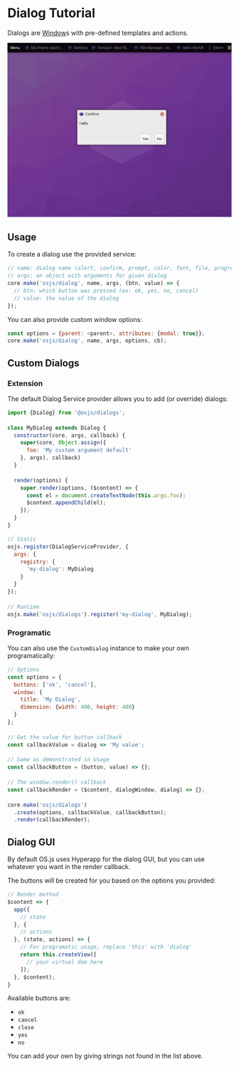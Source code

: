# Dialog Tutorial

Dialogs are [Window](../window/README.md)s with pre-defined templates and actions.

![Example](example.png)

## Usage

To create a dialog use the provided service:

```javascript
// name: dialog name (alert, confirm, prompt, color, font, file, progress)
// args: an object with arguments for given dialog
core.make('osjs/dialog', name, args, (btn, value) => {
  // btn: which button was pressed (ex: ok, yes, no, cancel)
  // value: the value of the dialog
});
```

You can also provide custom window options:

```javascript
const options = {parent: <parent>, attributes: {modal: true}};
core.make('osjs/dialog', name, args, options, cb);
```

## Custom Dialogs

### Extension

The default Dialog Service provider allows you to add (or override) dialogs:

```javascript
import {Dialog} from '@osjs/dialogs';

class MyDialog extends Dialog {
  constructor(core, args, callback) {
    super(core, Object.assign({
      foo: 'My custom argument default'
    }, args), callback)
  }

  render(options) {
    super.render(options, ($content) => {
      const el = document.createTextNode(this.args.foo);
      $content.appendChild(el);
    });
  }
}
```

```javascript
// Static
osjs.register(DialogServiceProvider, {
  args: {
    registry: {
      'my-dialog': MyDialog
    }
  }
});

// Runtime
osjs.make('osjs/dialogs').register('my-dialog', MyDialog);
```

### Programatic

You can also use the `CustomDialog` instance to make your own programatically:

```javascript
// Options
const options = {
  buttons: ['ok', 'cancel'],
  window: {
    title: 'My Dialog',
    dimension: {width: 400, height: 400}
  }
};

// Get the value for button callback
const callbackValue = dialog => 'My value';

// Same as demonstrated in Usage
const callbackButton = (button, value) => {};

// The window.render() callback
const callbackRender = ($content, dialogWindow, dialog) => {};

core.make('osjs/dialogs')
  .create(options, callbackValue, callbackButton);
  .render(callbackRender);
```

## Dialog GUI

By default OS.js uses Hyperapp for the dialog GUI, but you can use whatever you want in the render callback.

The buttons will be created for you based on the options you provided:

```javascript
// Render method
$content => {
  app({
    // state
  }, {
    // actions
  }, (state, actions) => {
    // For programatic usage, replace 'this' with 'dialog'
    return this.createView([
      // your virtual dom here
    ]);
  }, $content);
}
```

Available buttons are:

* `ok`
* `cancel`
* `close`
* `yes`
* `no`

You can add your own by giving strings not found in the list above.
